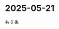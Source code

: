 # 2025-05-21

共 0 条

<!-- BEGIN ZHIHUVIDEO -->
<!-- 最后更新时间 Wed May 21 2025 07:10:33 GMT+0800 (China Standard Time) -->

<!-- END ZHIHUVIDEO -->
